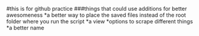 #this is for github practice
###things that could use additions for better awesomeness
*a better way to place the saved files instead of the root folder where you run the script
*a view
*options to scrape different things
*a better name
